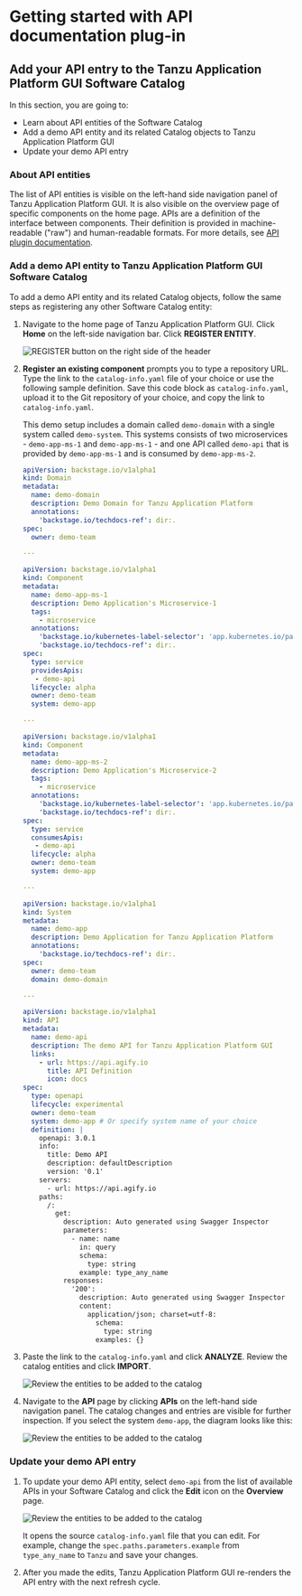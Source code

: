 # <a id="dev-first-app"></a>Getting started with API documentation plug-in

## <a id="dev-first-app"></a>Add your API entry to the Tanzu Application Platform GUI Software Catalog

In this section, you are going to:

  - Learn about API entities of the Software Catalog
  - Add a demo API entity and its related Catalog objects to Tanzu Application Platform GUI
  - Update your demo API entry

### <a id="about-app-accs"></a>About API entities

The list of API entities is visible on the left-hand side navigation panel of Tanzu Application Platform GUI. It is also visible on the overview page of specific components on the home page. APIs are a definition of the interface between components. Their definition is provided in machine-readable ("raw")  and human-readable formats. For more details, see [API plugin documentation](/tap-gui/plugins/api-docs.md).

### <a id="deploy-your-app"></a>Add a demo API entity to Tanzu Application Platform GUI Software Catalog

To add a demo API entity and its related Catalog objects, follow the same steps as registering any other Software Catalog entity:

1. Navigate to the home page of Tanzu Application Platform GUI. Click **Home** on the left-side navigation bar.
   Click **REGISTER ENTITY**.

    ![REGISTER button on the right side of the header](../images/../../images/getting-started-tap-gui-5.png)

1. **Register an existing component** prompts you to type a repository URL. Type the link to the `catalog-info.yaml` file of your choice or use the following sample definition. Save this code block as `catalog-info.yaml`, upload it to the Git repository of your choice, and copy the link to `catalog-info.yaml`.

    This demo setup includes a domain called `demo-domain` with a single system called `demo-system`. This systems consists of two microservices - `demo-app-ms-1` and `demo-app-ms-1` - and one API called `demo-api` that is provided by `demo-app-ms-1` and is consumed by `demo-app-ms-2`.

    ```yaml
    apiVersion: backstage.io/v1alpha1
    kind: Domain
    metadata:
      name: demo-domain
      description: Demo Domain for Tanzu Application Platform
      annotations:
        'backstage.io/techdocs-ref': dir:.
    spec:
      owner: demo-team

    ---

    apiVersion: backstage.io/v1alpha1
    kind: Component
    metadata:
      name: demo-app-ms-1
      description: Demo Application's Microservice-1
      tags:
        - microservice
      annotations:
        'backstage.io/kubernetes-label-selector': 'app.kubernetes.io/part-of=demo-app-ms-1'
        'backstage.io/techdocs-ref': dir:.
    spec:
      type: service
      providesApis:
       - demo-api
      lifecycle: alpha
      owner: demo-team
      system: demo-app

    ---

    apiVersion: backstage.io/v1alpha1
    kind: Component
    metadata:
      name: demo-app-ms-2
      description: Demo Application's Microservice-2
      tags:
        - microservice
      annotations:
        'backstage.io/kubernetes-label-selector': 'app.kubernetes.io/part-of=demo-app-ms-2'
        'backstage.io/techdocs-ref': dir:.
    spec:
      type: service
      consumesApis:
       - demo-api
      lifecycle: alpha
      owner: demo-team
      system: demo-app

    ---

    apiVersion: backstage.io/v1alpha1
    kind: System
    metadata:
      name: demo-app
      description: Demo Application for Tanzu Application Platform
      annotations:
        'backstage.io/techdocs-ref': dir:.
    spec:
      owner: demo-team
      domain: demo-domain

    ---

    apiVersion: backstage.io/v1alpha1
    kind: API
    metadata:
      name: demo-api
      description: The demo API for Tanzu Application Platform GUI
      links:
        - url: https://api.agify.io
          title: API Definition
          icon: docs
    spec:
      type: openapi
      lifecycle: experimental
      owner: demo-team
      system: demo-app # Or specify system name of your choice
      definition: |
        openapi: 3.0.1
        info:
          title: Demo API
          description: defaultDescription
          version: '0.1'
        servers:
          - url: https://api.agify.io
        paths:
          /:
            get:
              description: Auto generated using Swagger Inspector
              parameters:
                - name: name
                  in: query
                  schema:
                    type: string
                  example: type_any_name
              responses:
                '200':
                  description: Auto generated using Swagger Inspector
                  content:
                    application/json; charset=utf-8:
                      schema:
                        type: string
                      examples: {}
    ```

1. Paste the link to the `catalog-info.yaml` and click **ANALYZE**. Review the catalog entities and click **IMPORT**.

    ![Review the entities to be added to the catalog](./tap-gui/images/../../../images/api-plugin-7.png)

1. Navigate to the **API** page by clicking **APIs** on the left-hand side navigation panel. The catalog changes and entries are visible for further inspection. If you select the system `demo-app`, the diagram looks like this:


    ![Review the entities to be added to the catalog](./tap-gui/images/../../../images/api-plugin-8.png)


### <a id="deploy-your-app"></a>Update your demo API entry

1. To update your demo API entity, select `demo-api` from the list of available APIs in your Software Catalog and click the **Edit** icon on the **Overview** page.

    ![Review the entities to be added to the catalog](./tap-gui/images/../../../images/api-plugin-9.png)

    It opens the source `catalog-info.yaml` file that you can edit. For example, change the `spec.paths.parameters.example` from `type_any_name` to `Tanzu` and save your changes.

2. After you made the edits, Tanzu Application Platform GUI re-renders the API entry with the next refresh cycle.
